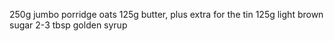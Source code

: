 250g jumbo porridge oats
125g butter, plus extra for the tin
125g light brown sugar
2-3 tbsp golden syrup 